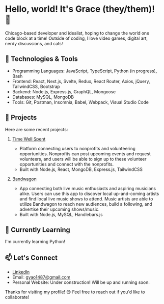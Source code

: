 # Hello, world! It's Grace (they/them)! 👋
Chicago-based developer and idealist, hoping to change the world one code block at a time! Outside of coding, I love video games, digital art, nerdy discussions, and cats! 

## 🔧 Technologies & Tools

- Programming Languages: JavaScript,  TypeScript, Python (in progress), Bash
- Frontend: React, Next.js, Svelte, Redux, React Router, Axios, jQuery,  TailwindCSS, Bootstrap
- Backend: Node.js, Express.js, GraphQL, Mongoose
- Databases: MySQL, MongoDB
- Tools: Git, Postman, Insomnia, Babel, Webpack, Visual Studio Code

## 🚀 Projects

Here are some recent projects:

1. [Time Well Spent](https://time-well-spent-omega.vercel.app/)
   - Platform connecting users to nonprofits and volunteering opportunities. Nonprofits can post upcoming events and request volunteers, and users will be able to sign up to these volunteer opportunities and connect with the nonprofits.
   - Built with Node.js, React, MongoDB, Express.js, TailwindCSS

2. [Bandwagon](https://bandwagon-platform.herokuapp.com/)
   - App connecting both live music enthusiasts and aspiring musicians alike. Users can use this app to discover local up-and-coming artists and find local live music shows to attend. Music artists are able to utilize Bandwagon to reach new audiences, build a following, and advertise their upcoming shows/music. 
   - Built with Node.js, MySQL, Handlebars.js

## 🌱 Currently Learning

I'm currently learning Python! 

## 📫 Let's Connect

- [LinkedIn](https://www.linkedin.com/in/grace-yao-51304b139/)
- Email: [gyao1487@gmail.com](mailto:gyao1487@gmail.com)
- Personal Website: Under construction! Will be up and running soon.

Thanks for visiting my profile! 😊 Feel free to reach out if you'd like to collaborate!


<!--

- 🔭 I’m currently working on ...
- 🌱 I’m currently learning Python! 
- 👯 I’m looking to collaborate on 
- 🤔 I’m looking for help with ...
- 💬 Ask me about ...
- 📫 How to reach me: ...
- 😄 Pronouns: ...
- ⚡ Fun fact: ...

### 🛠 &nbsp;Tech Stack
![image](https://img.shields.io/badge/JavaScript-323330?style=for-the-badge&logo=javascript&logoColor=F7DF1E)
![image](https://img.shields.io/badge/React-20232A?style=for-the-badge&logo=react&logoColor=61DAFB)
![image](https://img.shields.io/badge/MongoDB-4EA94B?style=for-the-badge&logo=mongodb&logoColor=white)
![image](https://img.shields.io/badge/Node%20js-339933?style=for-the-badge&logo=nodedotjs&logoColor=white)
![image](https://img.shields.io/badge/MySQL-005C84?style=for-the-badge&logo=mysql&logoColor=white)
![image](https://img.shields.io/badge/next%20js-000000?style=for-the-badge&logo=nextdotjs&logoColor=white)
![image](https://img.shields.io/badge/Tailwind_CSS-38B2AC?style=for-the-badge&logo=tailwind-css&logoColor=white)
![image](https://img.shields.io/badge/Tailwind_CSS-38B2AC?style=for-the-badge&logo=tailwind-css&logoColor=white)
![image](https://img.shields.io/badge/Astro-0C1222?style=for-the-badge&logo=astro&logoColor=FDFDFE)
![image](https://img.shields.io/badge/Bootstrap-563D7C?style=for-the-badge&logo=bootstrap&logoColor=white)
**gyao1487/gyao1487** is a ✨ _special_ ✨ repository because its `README.md` (this file) appears on your GitHub profile.

Here are some ideas to get you started:

- 🔭 I’m currently working on ...
- 🌱 I’m currently learning ...
- 👯 I’m looking to collaborate on ...
- 🤔 I’m looking for help with ...
- 💬 Ask me about ...
- 📫 How to reach me: ...
- 😄 Pronouns: ...
- ⚡ Fun fact: ...
-->
